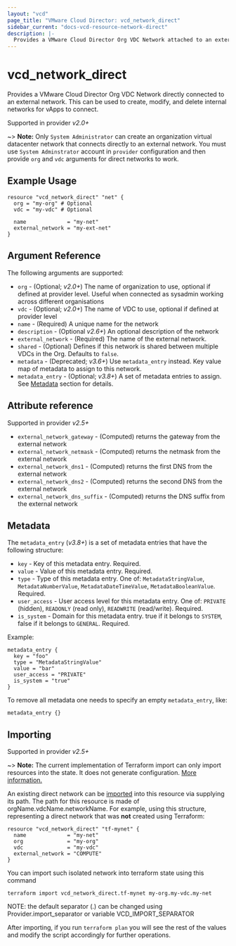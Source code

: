 ```yaml
---
layout: "vcd"
page_title: "VMware Cloud Director: vcd_network_direct"
sidebar_current: "docs-vcd-resource-network-direct"
description: |-
  Provides a VMware Cloud Director Org VDC Network attached to an external one. This can be used to create, modify, and delete internal networks for vApps to connect.
---
```


# vcd\_network\_direct

Provides a VMware Cloud Director Org VDC Network directly connected to an external network. This can be used to create,
modify, and delete internal networks for vApps to connect.

Supported in provider *v2.0+*

~> **Note:** Only `System Administrator` can create an organization virtual datacenter network that connects
directly to an external network. You must use `System Adminstrator` account in `provider` configuration
and then provide `org` and `vdc` arguments for direct networks to work.

## Example Usage

```hcl
resource "vcd_network_direct" "net" {
  org = "my-org" # Optional
  vdc = "my-vdc" # Optional

  name             = "my-net"
  external_network = "my-ext-net"
}
```

## Argument Reference

The following arguments are supported:

* `org` - (Optional; *v2.0+*) The name of organization to use, optional if defined at provider level. Useful when
  connected as sysadmin working across different organisations
* `vdc` - (Optional; *v2.0+*) The name of VDC to use, optional if defined at provider level
* `name` - (Required) A unique name for the network
* `description` - (Optional *v2.6+*) An optional description of the network
* `external_network` - (Required) The name of the external network.
* `shared` - (Optional) Defines if this network is shared between multiple VDCs
  in the Org.  Defaults to `false`.
* `metadata` - (Deprecated; *v3.6+*) Use `metadata_entry` instead. Key value map of metadata to assign to this network.
* `metadata_entry` - (Optional; *v3.8+*) A set of metadata entries to assign. See [Metadata](#metadata) section for details.

## Attribute reference

Supported in provider *v2.5+*

* `external_network_gateway` - (Computed) returns the gateway from the external network
* `external_network_netmask` - (Computed) returns the netmask from the external network
* `external_network_dns1` - (Computed) returns the first DNS from the external network
* `external_network_dns2` - (Computed) returns the second DNS from the external network
* `external_network_dns_suffix` - (Computed) returns the DNS suffix from the external network

<a id="metadata"></a>
## Metadata

The `metadata_entry` (*v3.8+*) is a set of metadata entries that have the following structure:

* `key` - Key of this metadata entry. Required.
* `value` - Value of this metadata entry. Required.
* `type` - Type of this metadata entry. One of: `MetadataStringValue`, `MetadataNumberValue`, `MetadataDateTimeValue`, `MetadataBooleanValue`. Required.
* `user_access` - User access level for this metadata entry. One of: `PRIVATE` (hidden), `READONLY` (read only), `READWRITE` (read/write). Required.
* `is_system` - Domain for this metadata entry. true if it belongs to `SYSTEM`, false if it belongs to `GENERAL`. Required.

Example:

```hcl
metadata_entry {
  key = "foo"
  type = "MetadataStringValue"
  value = "bar"
  user_access = "PRIVATE"
  is_system = "true"
}
```

To remove all metadata one needs to specify an empty `metadata_entry`, like:

```hcl
metadata_entry {}
```

## Importing

Supported in provider *v2.5+*

~> **Note:** The current implementation of Terraform import can only import resources into the state. It does not generate
configuration. [More information.][docs-import]

An existing direct network can be [imported][docs-import] into this resource via supplying its path.
The path for this resource is made of orgName.vdcName.networkName.
For example, using this structure, representing a direct network that was **not** created using Terraform:

```hcl
resource "vcd_network_direct" "tf-mynet" {
  name             = "my-net"
  org              = "my-org"
  vdc              = "my-vdc"
  external_network = "COMPUTE"
}
```

You can import such isolated network into terraform state using this command

```
terraform import vcd_network_direct.tf-mynet my-org.my-vdc.my-net
```

NOTE: the default separator (.) can be changed using Provider.import_separator or variable VCD_IMPORT_SEPARATOR

[docs-import]:https://www.terraform.io/docs/import/

After importing, if you run `terraform plan` you will see the rest of the values and modify the script accordingly for
further operations.
